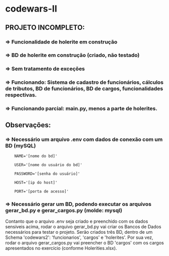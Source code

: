 # codewars-II

## PROJETO INCOMPLETO:
### => Funcionalidade de holerite em construção
### => BD de holerite em construção (criado, não testado)
### => Sem tratamento de exceções
### => Funcionando: Sistema de cadastro de funcionários, cálculos de tributos, BD de funcionários, BD de cargos, funcionalidades respectivas.
### => Funcionando parcial: main.py, menos a parte de holerites.


## Observações:
### => Necessário um arquivo .env com dados de conexão com um BD (mySQL)

        NAME='[nome do bd]'
        
        USER='[nome do usuário do bd]'
        
        PASSWORD='[senha do usuário]'
        
        HOST='[ip do host]'
        
        PORT='[porta de acesso]'

### => Necessário gerar um BD, podendo executar os arquivos gerar_bd.py e gerar_cargos.py (molde: mysql)
Contanto que o arquivo .env seja criado e preenchido com os dados sensíveis acima, rodar o arquivo gerar_bd.py vai criar os Bancos de Dados necessários para testar o projeto.
Serão criados três BD, dentro de um Schema 'codewars2': 'funcionarios', 'cargos' e 'holerites'.
Por sua vez, rodar o arquivo gerar_cargos.py vai preencher o BD 'cargos' com os cargos apresentados no exercício (conforme Holerities.xlsx).

